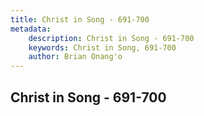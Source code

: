 ```yaml
---
title: Christ in Song - 691-700
metadata:
    description: Christ in Song - 691-700
    keywords: Christ in Song, 691-700
    author: Brian Onang'o
---
```



## Christ in Song - 691-700
  